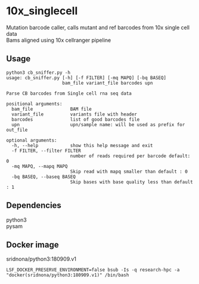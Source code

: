 10x_singlecell 
=============

Mutation barcode caller,  calls mutant and ref barcodes from 10x single cell data   
Bams aligned using 10x cellranger pipeline

Usage
----
```{shell}
python3 cb_sniffer.py -h
usage: cb_sniffer.py [-h] [-f FILTER] [-mq MAPQ] [-bq BASEQ]
                     bam_file variant_file barcodes upn

Parse CB barcodes from Single cell rna seq data

positional arguments:
  bam_file              BAM file
  variant_file          variants file with header
  barcodes              list of good barcodes file
  upn                   upn/sample name: will be used as prefix for out_file

optional arguments:
  -h, --help            show this help message and exit
  -f FILTER, --filter FILTER
                        number of reads required per barcode default: 0
  -mq MAPQ, --mapq MAPQ
                        Skip read with mapq smaller than default : 0
  -bq BASEQ, --baseq BASEQ
                        Skip bases with base quality less than default : 1
```

Dependencies
-------

python3  
pysam  

Docker image
----------
sridnona/python3:180909.v1

```{shell}
LSF_DOCKER_PRESERVE_ENVIRONMENT=false bsub -Is -q research-hpc -a "docker(sridnona/python3:180909.v1)" /bin/bash
```
